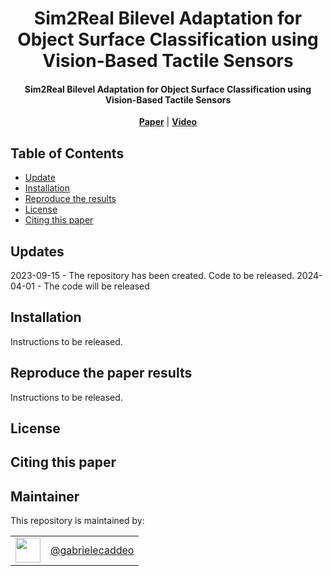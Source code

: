 <h1 align="center">
  Sim2Real Bilevel Adaptation for Object Surface Classification using Vision-Based Tactile Sensors
</h1>

<h4 align="center">
  Sim2Real Bilevel Adaptation for Object Surface Classification using Vision-Based Tactile Sensors
</h4>

<div align="center">
  <a href="https://arxiv.org/abs/2311.01380"><b>Paper</b></a> |
  <a href=""><b>Video</b></a>
</div>

## Table of Contents

- [Update](#updates)
- [Installation](#installation)
- [Reproduce the results](#reproduce-the-paper-results)
- [License](#license)
- [Citing this paper](#citing-this-paper)

## Updates

2023-09-15 - The repository has been created. Code to be released.
2024-04-01 - The code will be released

## Installation

Instructions to be released.

## Reproduce the paper results

Instructions to be released.

## License

## Citing this paper

## Maintainer

This repository is maintained by:

| | |
|:---:|:---:|
| [<img src="https://github.com/gabrielecaddeo.png" width="40">](https://github.com/gabrielecaddeo) | [@gabrielecaddeo](https://github.com/gabrielecaddeo) |
